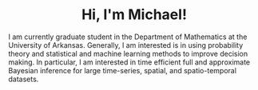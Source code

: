 <h1 align="center">Hi, I'm Michael!</h1>
I am currently graduate student in the Department of Mathematics at the University of Arkansas. Generally, I am interested is in using probability theory and statistical and machine learning methods to improve decision making. In particular, I am interested in time efficient full and approximate Bayesian inference for large time-series, spatial, and spatio-temporal datasets.
